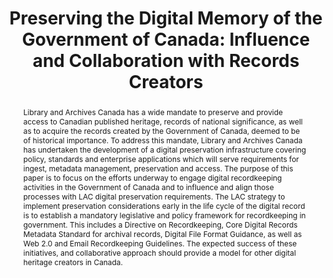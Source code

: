 ---
abstract: Library and Archives Canada has a wide mandate to preserve and provide access
  to Canadian published heritage, records of national significance, as well as to
  acquire the records created by the Government of Canada, deemed to be of historical
  importance. To address this mandate, Library and Archives Canada has undertaken
  the development of a digital preservation infrastructure covering policy, standards
  and enterprise applications which will serve requirements for ingest, metadata management,
  preservation and access. The purpose of this paper is to focus on the efforts underway
  to engage digital recordkeeping activities in the Government of Canada and to influence
  and align those processes with LAC digital preservation requirements. The LAC strategy
  to implement preservation considerations early in the life cycle of the digital
  record is to establish a mandatory legislative and policy framework for recordkeeping
  in government. This includes a Directive on Recordkeeping, Core Digital Records
  Metadata Standard for archival records, Digital File Format Guidance, as well as
  Web 2.0 and Email Recordkeeping Guidelines. The expected success of these initiatives,
  and collaborative approach should provide a model for other digital heritage creators
  in Canada.
creators:
- Smith, Johanna
- Armstrong, Pam
date: null
document_url: https://services.phaidra.univie.ac.at/api/object/o:294007/download
grand_parent: iPRES
institutions: []
keywords:
- san francisco
landing_page_url: https://phaidra.univie.ac.at/o:294007
language: eng
layout: publication
license: CC BY-SA 3.0 AT
notes_url: null
parent: iPRES 2009
publication_type: paper
size: 754855
slides_url: null
source_name: iPRES
title: 'Preserving the Digital Memory of the Government of Canada: Influence and Collaboration
  with Records Creators'
year: 2009
---